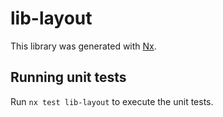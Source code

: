 # lib-layout

This library was generated with [Nx](https://nx.dev).

## Running unit tests

Run `nx test lib-layout` to execute the unit tests.
